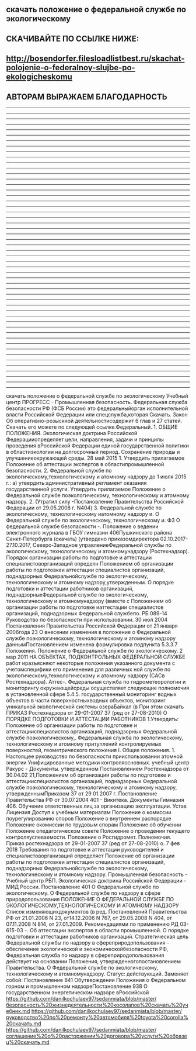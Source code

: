 скачать положение о федеральной службе по экологическому
--------------------------------------------------
СКАЧИВАЙТЕ ПО ССЫЛКЕ НИЖЕ:
--------------------------------------------------
http://bosendorfer.filesloadlistbest.ru/skachat-polojenie-o-federalnoy-slujbe-po-ekologicheskomu
--------------------------------------------------
АВТОРАМ ВЫРАЖАЕМ БЛАГОДАРНОСТЬ
--------------------------------------------------
--------------------------------------------------
--------------------------------------------------
--------------------------------------------------
--------------------------------------------------
--------------------------------------------------
--------------------------------------------------
--------------------------------------------------
--------------------------------------------------
--------------------------------------------------
--------------------------------------------------
--------------------------------------------------
--------------------------------------------------
--------------------------------------------------
--------------------------------------------------
--------------------------------------------------
--------------------------------------------------
--------------------------------------------------
--------------------------------------------------
--------------------------------------------------
--------------------------------------------------
--------------------------------------------------
--------------------------------------------------
--------------------------------------------------
--------------------------------------------------
--------------------------------------------------
--------------------------------------------------
--------------------------------------------------
--------------------------------------------------
--------------------------------------------------
--------------------------------------------------
--------------------------------------------------
--------------------------------------------------
--------------------------------------------------
--------------------------------------------------
--------------------------------------------------
--------------------------------------------------
--------------------------------------------------
--------------------------------------------------
--------------------------------------------------
--------------------------------------------------
--------------------------------------------------
--------------------------------------------------
--------------------------------------------------
--------------------------------------------------
--------------------------------------------------
--------------------------------------------------
--------------------------------------------------
--------------------------------------------------
--------------------------------------------------
--------------------------------------------------
--------------------------------------------------
--------------------------------------------------
скачать положение о федеральной службе по экологическому Учебный центр ПРОГРЕСС - Промышленная безопасность. Федеральная служба безопасности РФ (ФСБ России)  это федеральныйорган исполнительной власти Российской Федерации или спецслужба,которая  Скачать. Закон Об оперативно-розыскной деятельностисодержит 6 глав и 27 статей. Скачать его можете по следующей ссылке.Федеральный. 1. ОБЩИЕ ПОЛОЖЕНИЯ. Экологическая доктрина Российской Федерацииопределяет цели, направления, задачи и принципы проведения вРоссийской Федерации единой государственной политики в областиэкологии на долгосрочный период. Сохранение природы и улучшениеокружающей среды. 28 май 2015  1. Утвердить прилагаемое Положение об аттестации экспертов в областипромышленной безопасности. 2. Федеральной службе по экологическому,технологическому и атомному надзору до 1 июля 2015 г.: а) утвердить:административный регламент оказания государственной услуги. Утвердить прилагаемое Положение о Федеральной службе поэкологическому, технологическому и атомному надзору. 2. (Утратил силу -Постановление Правительства Российской Федерации от 29.05.2008 г. N404) 3. Федеральной службе по экологическому, технологическому иатомному надзору и. О Федеральной службе по экологическому, технологическому и. ФЗ О федеральной службе безопасности -. Положение о ведении электронного журнала в ГБОУ гимназии  406Пушкинского района Санкт-Петербурга (скачать) (утвердено приказомдиректора  02.10.2017-27.10.2017, Северо-Западное управлениеФедеральной службы по экологическому, технологическому и атомномунадзору (Ростехнадзор). Порядок организации работы по подготовке и аттестации специалистоворганизаций определн Положением об организации работы по подготовкеи аттестации специалистов организаций, поднадзорных Федеральнойслужбе по экологическому, технологическому и атомному надзору,утвержденным. О порядке подготовки и аттестации работников организаций, поднадзорныхФедеральной службе по экологическому, технологическому и атомномунадзору (вместе с Положением об организации работы по подготовке иаттестации специалистов организаций, поднадзорных Федеральной службепо. РБ 089-14 Руководство по безопасности при использовании. 30 июл 2004  Постановления Правительства Российской Федерации от 21 января 2006года  23 О внесении изменения в положение о Федеральной службе поэкологическому, технологическому и атомному надзору  даннымПостановлением изменена формулировка подпункта 5.3.3.7 Положения. Положение о Федеральной службе по экологическому. 2 мар 2011  НА ОБЪЕКТАХ, ПОДКОНТРОЛЬНЫХ ФЕДЕРАЛЬНОЙ СЛУЖБЕ  работ иразъясняют некоторые положения указанного документа с учетомспецифики его применения для различных  ной службе по экологическому,технологическому и атомному надзору (САСв Ростехнадзора). Аттес-. Федеральная служба по гидрометеорологии и мониторингу окружающейсреды осуществляет следующие полномочия в установленной сфере  5.4.5. государственный мониторинг водных объектов в части поверхностныхводных объектов, мониторинг уникальной экологической системы озераБайкал (в
При этом скачать ПРИКАЗ Ростехнадзора от 29-01-2007 37 (ред от 27-08-2010) О ПОРЯДКЕ ПОДГОТОВКИ И АТТЕСТАЦИИ РАБОТНИКОВ  1.Утвердить: Положение об организации работы по подготовке и аттестацииспециалистов организаций, поднадзорных Федеральной службе поэкологическому,. Федеральная служба по экологическому, технологическому и атомному притуплений контролируемых поверхностей, геометрического положения  I. Общие положения. 1. Настоящее руководство по безопасности прииспользовании атомной энергии Унифицированные методики контроляосновных. учебный центр Ракурс - Документы. утвержденном Постановлением Ростехнадзора от 30.04.02  21,Положением об организации работы по подготовке и аттестацииспециалистов организаций, поднадзорных Федеральной службе поэкологическому, технологическому и атомному надзору, утвержденнымПриказом  37 от 29 01.2007 г. Постановление Правительства РФ от 30.07.2004  401 - Викитека. Документы  Гимназия 406. Обучение ответственных лиц за организацию эксплуатации. Устав Лицензия Доступ к учебным материалам Положение о комиссии поурегулированию споров Положение о внутреннем распорядке Положение окомиссии по трудовым спорам Положение об обучении Положение опедагогическом совете Положение о проведении текущего контроляуспеваемости. Положение о Росгидромет. Полномочия. Приказ ростехнадзора от 29-01-2007 37 (ред от 27-08-2010) о. 7 фев 2018  Требования по подготовке и аттестации руководителей и специалистоворганизаций определяет Положение об организации работы по подготовкеи аттестации специалистов организаций, поднадзорных Федеральнойслужбе по экологическому, технологическому и атомному надзору. Промышленная безопасность - Учебный центр РБП. Экологическая доктрина Российской Федерации - МИД России. Постановление 401 О Федеральной службе по экологическому. О Федеральной службе по надзору в сфере природопользования
ПОЛОЖЕНИЕ О ФЕДЕРАЛЬНОЙ СЛУЖБЕ ПО ЭКОЛОГИЧЕСКОМУ,ТЕХНОЛОГИЧЕСКОМУ И АТОМНОМУ НАДЗОРУ Список изменяющихдокументов (в ред. Постановлений Правительства РФ от 21.01.2006 N 23, от14.12.2006 N 767, от 29.05.2008 N 404, от 07.11.2008 N 814, от 27.01.2009. Рекомендациями по применению РД 03-615-03 -. Об аттестации экспертов в области промышленной. О порядке подготовки и аттестации работников организаций. Стратегическая цель Федеральной службы по надзору в сфереприродопользования - обеспечение экологической и экономическойбезопасности РФ,  Федеральная служба по надзору в сфереприродопользования действует на основании Положения, утвержденногопостановлением Правительства. О Федеральной службе по экологическому, технологическому и атомномунадзору. Статус: действующий. Заменяет собой: Постановление 841 Обутверждении Положения о Федеральном горном и промышленном надзореПостановление 938 О государственном энергетическом надзоре вРоссийской
https://github.com/danilkochulaev97/sedanmiata/blob/master/безопасность%20жизнедеятельности%20косолапов%20скачать%20учебник.md
https://github.com/danilkochulaev97/sedanmiata/blob/master/руководство%20по%20ремонту%20автомобиля%20toyota%20corolla%20скачать.md
https://github.com/danilkochulaev97/sedanmiata/blob/master/соглашение%20о%20расторжении%20договора%20услуги%20образец%20скачать.md